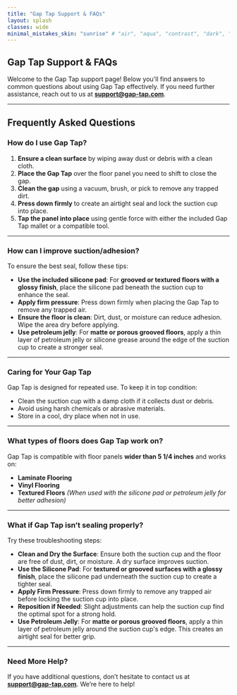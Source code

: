 ```yaml
---
title: "Gap Tap Support & FAQs"
layout: splash
classes: wide
minimal_mistakes_skin: "sunrise" # "air", "aqua", "contrast", "dark", "dirt", "neon", "mint", "plum", "sunrise"toc: true
---
```

## **Gap Tap Support & FAQs**

Welcome to the Gap Tap support page! 
Below you'll find answers to common questions about using Gap Tap effectively. If you need further assistance, reach out to us at **support@gap-tap.com**.

---

## **Frequently Asked Questions**

### **How do I use Gap Tap?**
1. **Ensure a clean surface** by wiping away dust or debris with a clean cloth.
2. **Place the Gap Tap** over the floor panel you need to shift to close the gap.
3. **Clean the gap** using a vacuum, brush, or pick to remove any trapped dirt.
4. **Press down firmly** to create an airtight seal and lock the suction cup into place.
5. **Tap the panel into place** using gentle force with either the included Gap Tap mallet or a compatible tool.

---

### **How can I improve suction/adhesion?**
To ensure the best seal, follow these tips:
- **Use the included silicone pad**: For **grooved or textured floors with a glossy finish**, place the silicone pad beneath the suction cup to enhance the seal.
- **Apply firm pressure**: Press down firmly when placing the Gap Tap to remove any trapped air.
- **Ensure the floor is clean**: Dirt, dust, or moisture can reduce adhesion. Wipe the area dry before applying.
- **Use petroleum jelly**: For **matte or porous grooved floors**, apply a thin layer of petroleum jelly or silicone grease around the edge of the suction cup to create a stronger seal.

---

### **Caring for Your Gap Tap**
Gap Tap is designed for repeated use. To keep it in top condition:
- Clean the suction cup with a damp cloth if it collects dust or debris.
- Avoid using harsh chemicals or abrasive materials.
- Store in a cool, dry place when not in use.

---

### **What types of floors does Gap Tap work on?**
Gap Tap is compatible with floor panels **wider than 5 1/4 inches** and works on:
- **Laminate Flooring**
- **Vinyl Flooring**
- **Textured Floors** *(When used with the silicone pad or petroleum jelly for better adhesion)*

---

### **What if Gap Tap isn’t sealing properly?**
Try these troubleshooting steps:
- **Clean and Dry the Surface**: Ensure both the suction cup and the floor are free of dust, dirt, or moisture. A dry surface improves suction.
- **Use the Silicone Pad**: For **textured or grooved surfaces with a glossy finish**, place the silicone pad underneath the suction cup to create a tighter seal.
- **Apply Firm Pressure**: Press down firmly to remove any trapped air before locking the suction cup into place.
- **Reposition if Needed**: Slight adjustments can help the suction cup find the optimal spot for a strong hold.
- **Use Petroleum Jelly**: For **matte or porous grooved floors**, apply a thin layer of petroleum jelly around the suction cup's edge. This creates an airtight seal for better grip.

---

### **Need More Help?**
If you have additional questions, don’t hesitate to contact us at **support@gap-tap.com**. We’re here to help!

